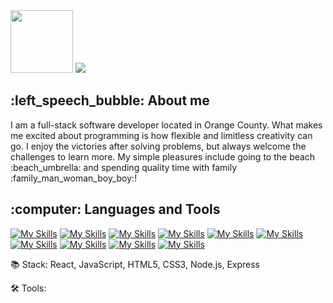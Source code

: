 <div>
  <img src="assets/Cramming Cat Typing On Laptop.gif" width="100">
  <img src="https://readme-typing-svg.herokuapp.com?font=Fira+Code&size=30&pause=1000&color=000000&width=500&height=45&lines=Hello+World!+I'm+Matthew!">
</div>

<h2> :left_speech_bubble: About me </h2>
I am a full-stack software developer located in Orange County. What makes me excited about programming is how flexible and limitless creativity can go. I enjoy the victories after solving problems, but always welcome the challenges to learn more. My simple pleasures include going to the beach :beach_umbrella: and spending quality time with family :family_man_woman_boy_boy:! 

<h2> :computer: Languages and Tools </h2>

[![My Skills](https://skillicons.dev/icons?i=js)](https://www.javascript.com/)
[![My Skills](https://skillicons.dev/icons?i=react)](https://reactjs.org/)
[![My Skills](https://skillicons.dev/icons?i=html)](https://developer.mozilla.org/en-US/docs/Web/HTML)
[![My Skills](https://skillicons.dev/icons?i=css)](https://developer.mozilla.org/en-US/docs/Web/css)
[![My Skills](https://skillicons.dev/icons?i=nodejs)](https://nodejs.org/en/about/)
[![My Skills](https://skillicons.dev/icons?i=express)](https://expressjs.com/)
[![My Skills](https://skillicons.dev/icons?i=postgres)](https://www.postgresql.org/)
[![My Skills](https://skillicons.dev/icons?i=figma)](https://www.figma.com/about/)
[![My Skills](https://skillicons.dev/icons?i=bootstrap)](https://getbootstrap.com/)
[![My Skills](https://skillicons.dev/icons?i=webpack)](https://webpack.js.org/)

:books: Stack: React, JavaScript, HTML5, CSS3, Node.js, Express

:hammer_and_wrench: Tools: 







<!--
**MattChau01/MattChau01** is a ✨ _special_ ✨ repository because its `README.md` (this file) appears on your GitHub profile.

Here are some ideas to get you started:

- 🔭 I’m currently working on ...
- 🌱 I’m currently learning ...
- 👯 I’m looking to collaborate on ...
- 🤔 I’m looking for help with ...
- 💬 Ask me about ...
- 📫 How to reach me: ...
- 😄 Pronouns: ...
- ⚡ Fun fact: ...
-->
